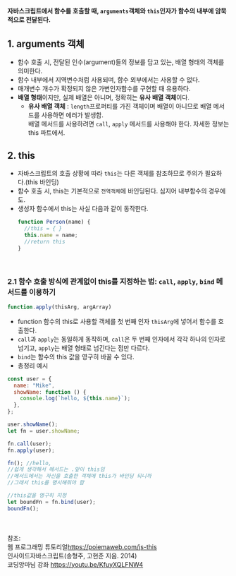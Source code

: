 #### 자바스크립트에서 함수를 호출할 때, `arguments`객체와 `this`인자가 함수의 내부에 암묵적으로 전달된다.

## 1. arguments 객체

- 함수 호출 시, 전달된 인수(argument)들의 정보를 담고 있는, 배열 형태의 객체를 의미한다.
- 함수 내부에서 지역변수처럼 사용되며, 함수 외부에서는 사용할 수 없다.
- 매개변수 개수가 확정되지 않은 가변인자함수를 구현할 때 유용하다.
- **배열 형태**이지만, 실제 배열은 아니며, 정확히는 **유사 배열 객체**이다.
  - **유사 배열 객체** : `length`프로퍼티를 가진 객체이며 배열이 아니므로 배열 메서드를 사용하면 에러가 발생함.  
     배열 메서드를 사용하려면 `call`, `apply` 메서드를 사용해야 한다. 자세한 정보는 this 파트에서.

## 2. this

- 자바스크립트의 호출 상황에 따라 `this`는 다른 객체를 참조하므로 주의가 필요하다.(this 바인딩)
- 함수 호출 시, this는 기본적으로 `전역객체`에 바인딩된다. 심지어 내부함수의 경우에도.
- 생성자 함수에서 this는 사실 다음과 같이 동작한다.
  ```javascript
  function Person(name) {
    //this = { }
    this.name = name;
    //return this
  }
  ```
  &nbsp;

### 2.1 함수 호출 방식에 관계없이 this를 지정하는 법: `call`, `apply`, `bind` 메서드를 이용하기

```javascript
function.apply(thisArg, argArray)
```

- function 함수의 this로 사용할 객체를 첫 번째 인자 `thisArg`에 넣어서 함수를 호출한다.
- `call`과 `apply`는 동일하게 동작하며, `call`은 두 번째 인자에서 각각 하나의 인자로 넘기고, `apply`는 배열 형태로 넘긴다는 점만 다르다.
- `bind`는 함수의 this 값을 영구히 바꿀 수 있다.
- 총정리 예시

```javascript
const user = {
  name: "Mike",
  showName: function () {
    console.log(`hello, ${this.name}`);
  },
};

user.showName();
let fn = user.showName;

fn.call(user);
fn.apply(user);

fn(); //hello,
//쉽게 생각해서 메서드는 .앞이 this임
//메서드에서는 자신을 호출한 객체에 this가 바인딩 되니까
//그래서 this를 명시해줘야 함

//this값을 영구히 지정
let boundFn = fn.bind(user);
boundFn();
```

&nbsp;  
&nbsp;  
참조:  
웹 프로그래밍 튜토리얼<https://poiemaweb.com/js-this>  
인사이드자바스크립트(송형주, 고현준 지음. 2014)  
코딩앙마님 강좌 <https://youtu.be/KfuyXQLFNW4>
